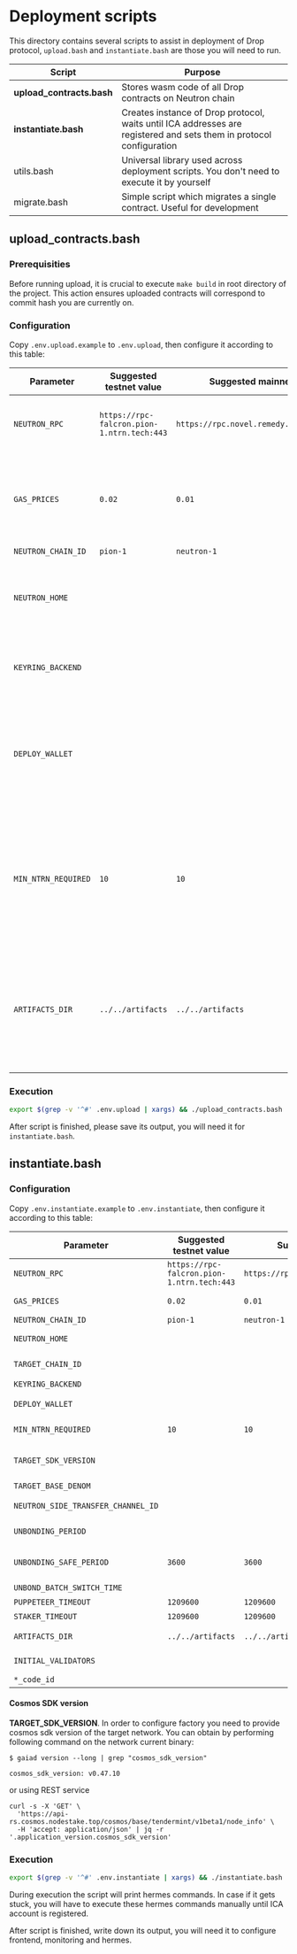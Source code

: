 # Deployment scripts

This directory contains several scripts to assist in deployment of Drop protocol, `upload.bash` and `instantiate.bash`
are those you will need to run.

| Script                    | Purpose                                                                                                             |
| ------------------------- | ------------------------------------------------------------------------------------------------------------------- |
| **upload_contracts.bash** | Stores wasm code of all Drop contracts on Neutron chain                                                             |
| **instantiate.bash**      | Creates instance of Drop protocol, waits until ICA addresses are registered and sets them in protocol configuration |
| utils.bash                | Universal library used across deployment scripts. You don't need to execute it by yourself                          |
| migrate.bash              | Simple script which migrates a single contract. Useful for development                                              |

## upload_contracts.bash

### Prerequisities

Before running upload, it is crucial to execute `make build` in root directory of the project. This action ensures
uploaded contracts will correspond to commit hash you are currently on.

### Configuration

Copy `.env.upload.example` to `.env.upload`, then configure it according to this table:

| Parameter           | Suggested testnet value                    | Suggested mainnet value                   | Description                                                                                           |
| ------------------- | ------------------------------------------ | ----------------------------------------- | ----------------------------------------------------------------------------------------------------- |
| `NEUTRON_RPC`       | `https://rpc-falcron.pion-1.ntrn.tech:443` | `https://rpc.novel.remedy.tm.p2p.org:443` | Neutron public RPCs taken from chain registry                                                         |
| `GAS_PRICES`        | `0.02`                                     | `0.01`                                    | In case if deployment is too slow and fails on tx timeout, try increasing this value                  |
| `NEUTRON_CHAIN_ID`  | `pion-1`                                   | `neutron-1`                               |                                                                                                       |
| `NEUTRON_HOME`      |                                            |                                           | Set it in case if your Neutron home path is different from default one                                |
| `KEYRING_BACKEND`   |                                            |                                           | Set it to `test`, `os` or whatever backend is in use                                                  |
| `DEPLOY_WALLET`     |                                            |                                           | Set it to name of the wallet you would like to deploy protocol from and then use it as protocol admin |
| `MIN_NTRN_REQUIRED` | `10`                                       | `10`                                      | Scripts check if you have enough funds before doing anything. Generally, better not touch this value  |
| `ARTIFACTS_DIR`     | `../../artifacts`                          | `../../artifacts`                         | Only change it in case if you have moved somewhere either scripts dir or contracts dir                |

### Execution

```bash
export $(grep -v '^#' .env.upload | xargs) && ./upload_contracts.bash
```

After script is finished, please save its output, you will need it for `instantiate.bash`.

## instantiate.bash

### Configuration

Copy `.env.instantiate.example` to `.env.instantiate`, then configure it according to this table:

| Parameter                          | Suggested testnet value                    | Suggested mainnet value                   | Description                                                                                                                   |
| ---------------------------------- | ------------------------------------------ | ----------------------------------------- | ----------------------------------------------------------------------------------------------------------------------------- |
| `NEUTRON_RPC`                      | `https://rpc-falcron.pion-1.ntrn.tech:443` | `https://rpc.novel.remedy.tm.p2p.org:443` | Neutron public RPCs taken from chain registry                                                                                 |
| `GAS_PRICES`                       | `0.02`                                     | `0.01`                                    | In case if deployment is too slow and fails on tx timeout, try increasing this value                                          |
| `NEUTRON_CHAIN_ID`                 | `pion-1`                                   | `neutron-1`                               |                                                                                                                               |
| `NEUTRON_HOME`                     |                                            |                                           | Set it in case if your Neutron home path is different from default one                                                        |
| `TARGET_CHAIN_ID`                  |                                            |                                           | Chain ID of target network, could be obtained from chain registry                                                             |
| `KEYRING_BACKEND`                  |                                            |                                           | Set it to `test`, `os` or whatever backend is in use                                                                          |
| `DEPLOY_WALLET`                    |                                            |                                           | Set it to name of the wallet you would like to deploy protocol from and then use it as protocol admin                         |
| `MIN_NTRN_REQUIRED`                | `10`                                       | `10`                                      | Scripts check if you have enough funds before doing anything. Generally, better not touch this value                          |
| `TARGET_SDK_VERSION`               |                                            |                                           | Cosmos SDK version of target chain, could be obtained from chain registry or from chain itself (refer to documentation below) |
| `TARGET_BASE_DENOM`                |                                            |                                           | Denom to be staked with Drop protocol, e.g. "uatom"                                                                           |
| `NEUTRON_SIDE_TRANSFER_CHANNEL_ID` |                                            |                                           | Neutron side channel ID associated with transfer port which is used for IBC transfer of target denom to and from Neutron      |
| `UNBONDING_PERIOD`                 |                                            |                                           | Can be queried from target chain using `targetd query staking params`, it will be returned as `unbonding_time`                |
| `UNBONDING_SAFE_PERIOD`            | `3600`                                     | `3600`                                    | Time period before unbonding ends during which we don't initiate any operations just to be safe. One hour is a good default   |
| `UNBOND_BATCH_SWITCH_TIME`         |                                            |                                           | Divide `UNBONDING_PERIOD` by 7                                                                                                |
| `PUPPETEER_TIMEOUT`                | `1209600`                                  | `1209600`                                 | 14 days is a good default                                                                                                     |
| `STAKER_TIMEOUT`                   | `1209600`                                  | `1209600`                                 | 14 days is a good default                                                                                                     |
| `ARTIFACTS_DIR`                    | `../../artifacts`                          | `../../artifacts`                         | Only change it in case if you have moved somewhere either scripts dir or contracts dir                                        |
| `INITIAL_VALIDATORS`               |                                            |                                           | Set it to validators to stake to, format is as follows: `[{"valoper_address":"cosmosvaloper1...","weight":"10"},...]`         |
| `*_code_id`                        |                                            |                                           | Set it to code ID taken from output of upload.bash                                                                            |

#### Cosmos SDK version

**TARGET_SDK_VERSION**. In order to configure factory you need to provide cosmos sdk version of the target network. You
can obtain by performing following command on the network current binary:

```
$ gaiad version --long | grep "cosmos_sdk_version"

cosmos_sdk_version: v0.47.10
```

or using REST service

```
curl -s -X 'GET' \
  'https://api-rs.cosmos.nodestake.top/cosmos/base/tendermint/v1beta1/node_info' \
  -H 'accept: application/json' | jq -r '.application_version.cosmos_sdk_version'

```

### Execution

```bash
export $(grep -v '^#' .env.instantiate | xargs) && ./instantiate.bash
```

During execution the script will print hermes commands. In case if it gets stuck, you will have to execute these hermes
commands manually until ICA account is registered.

After script is finished, write down its output, you will need it to configure frontend, monitoring and hermes.

